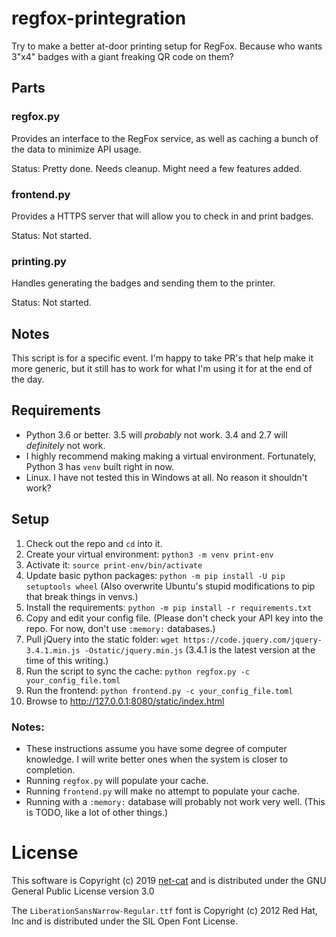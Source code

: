 # regfox-printegration

Try to make a better at-door printing setup for RegFox. Because who wants 3"x4" badges with a giant freaking QR code on them?

## Parts

### regfox.py

Provides an interface to the RegFox service, as well as caching a bunch of the data to minimize API usage.

Status: Pretty done. Needs cleanup. Might need a few features added.

### frontend.py

Provides a HTTPS server that will allow you to check in and print badges.

Status: Not started.

### printing.py

Handles generating the badges and sending them to the printer.

Status: Not started.

## Notes

This script is for a specific event. I'm happy to take PR's that help make it more generic, but it still has to work for what I'm using it for at the end of the day.

## Requirements

* Python 3.6 or better. 3.5 will *probably* not work. 3.4 and 2.7 will *definitely* not work.
* I highly recommend making making a virtual environment. Fortunately, Python 3 has `venv` built right in now.
* Linux. I have not tested this in Windows at all. No reason it shouldn't work?

## Setup

1. Check out the repo and `cd` into it.
2. Create your virtual environment: `python3 -m venv print-env`
3. Activate it: `source print-env/bin/activate`
4. Update basic python packages: `python -m pip install -U pip setuptools wheel` (Also overwrite Ubuntu's stupid modifications to pip that break things in venvs.)
5. Install the requirements: `python -m pip install -r requirements.txt`
6. Copy and edit your config file. (Please don't check your API key into the repo. For now, don't use `:memory:` databases.)
7. Pull jQuery into the static folder: `wget https://code.jquery.com/jquery-3.4.1.min.js -Ostatic/jquery.min.js` (3.4.1 is the latest version at the time of this writing.)
8. Run the script to sync the cache: `python regfox.py -c your_config_file.toml`
9. Run the frontend: `python frontend.py -c your_config_file.toml`
10. Browse to http://127.0.0.1:8080/static/index.html

### Notes:

* These instructions assume you have some degree of computer knowledge. I will write better ones when the system is closer to completion.
* Running `regfox.py` will populate your cache.
* Running `frontend.py` will make no attempt to populate your cache.
* Running with a `:memory:` database will probably not work very well. (This is TODO, like a lot of other things.)

# License

This software is Copyright (c) 2019 [net-cat](https://github.com/net-cat) and is distributed under the GNU General Public License version 3.0

The `LiberationSansNarrow-Regular.ttf` font is Copyright (c) 2012 Red Hat, Inc and is distributed under the SIL Open Font License.